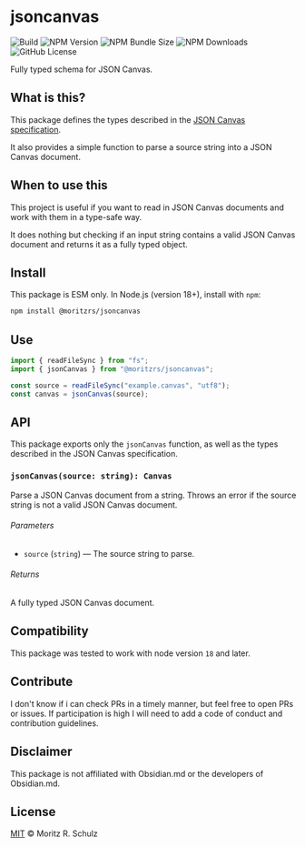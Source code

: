 # jsoncanvas

![Build](https://github.com/MoritzRS/obsidian-ext/actions/workflows/ci.yml/badge.svg)
![NPM Version](https://img.shields.io/npm/v/%40moritzrs%2Fjsoncanvas)
![NPM Bundle Size](https://img.shields.io/bundlephobia/minzip/%40moritzrs%2Fjsoncanvas)
![NPM Downloads](https://img.shields.io/npm/dm/%40moritzrs%2Fjsoncanvas)
![GitHub License](https://img.shields.io/github/license/MoritzRS/obsidian-ext)

Fully typed schema for JSON Canvas.

## What is this?

This package defines the types described in the [JSON Canvas specification](https://jsoncanvas.org/spec/1.0).

It also provides a simple function to parse a source string into a JSON Canvas document.

## When to use this

This project is useful if you want to read in JSON Canvas documents and work with them in a type-safe way.

It does nothing but checking if an input string contains a valid JSON Canvas document and returns it as a fully typed object.

## Install

This package is ESM only. In Node.js (version 18+), install with `npm`:

```sh
npm install @moritzrs/jsoncanvas
```

## Use

```js
import { readFileSync } from "fs";
import { jsonCanvas } from "@moritzrs/jsoncanvas";

const source = readFileSync("example.canvas", "utf8");
const canvas = jsonCanvas(source);
```

## API

This package exports only the `jsonCanvas` function, as well as the types described in the JSON Canvas specification.

### `jsonCanvas(source: string): Canvas`

Parse a JSON Canvas document from a string.
Throws an error if the source string is not a valid JSON Canvas document.

###### Parameters

-   `source` (`string`) — The source string to parse.

###### Returns

A fully typed JSON Canvas document.

## Compatibility

This package was tested to work with node version `18` and later.

## Contribute

I don't know if i can check PRs in a timely manner, but feel free to open PRs or issues.
If participation is high I will need to add a code of conduct and contribution guidelines.

## Disclaimer

This package is not affiliated with Obsidian.md or the developers of Obsidian.md.

## License

[MIT](https://github.com/MoritzRS/obsidian-ext/blob/main/LICENSE.md) © Moritz R. Schulz
